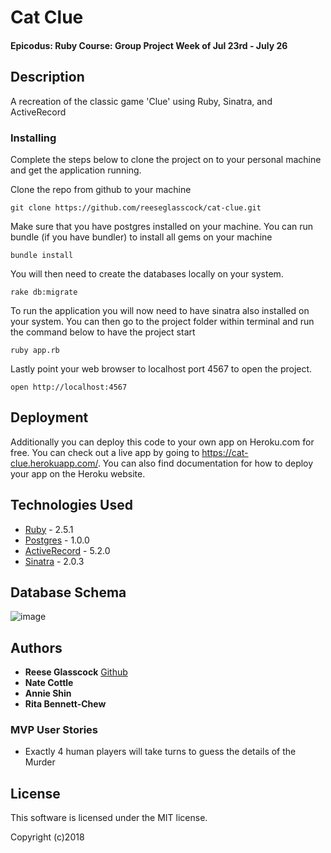 # Cat Clue

#### Epicodus: Ruby Course: Group Project Week of Jul 23rd - July 26

## Description
A recreation of the classic game 'Clue' using Ruby, Sinatra, and ActiveRecord

### Installing

Complete the steps below to clone the project on to your personal machine and get the application running.

Clone the repo from github to your machine

```
git clone https://github.com/reeseglasscock/cat-clue.git
```

Make sure that you have postgres installed on your machine. You can run bundle (if you have bundler) to install all gems on your machine

```
bundle install
```

You will then need to create the databases locally on your system.

```
rake db:migrate
```

To run the application you will now need to have sinatra also installed on your system. You can then go to the project folder within terminal and run the command below to have the project start

```
ruby app.rb
```

Lastly point your web browser to localhost port 4567 to open the project.

```
open http://localhost:4567
```

## Deployment

Additionally you can deploy this code to your own app on Heroku.com for free. You can check out a live app by going to https://cat-clue.herokuapp.com/. You can also find documentation for how to deploy your app on the Heroku website.

## Technologies Used

* [Ruby](https://www.ruby-lang.org/en/news/2018/03/28/ruby-2-5-1-released/) - 2.5.1
* [Postgres](https://www.postgresql.org/) - 1.0.0
* [ActiveRecord](http://guides.rubyonrails.org/active_record_basics.html) - 5.2.0
* [Sinatra](http://sinatrarb.com/) - 2.0.3

## Database Schema
![image](https://user-images.githubusercontent.com/11031915/43095872-170dddaa-8e6c-11e8-946c-105e3b1ad153.png)

## Authors

* **Reese Glasscock** [Github](https://github.com/reeseglasscock)
* **Nate Cottle**
* **Annie Shin**
* **Rita Bennett-Chew**

### MVP User Stories
* Exactly 4 human players will take turns to guess the details of the Murder

## License

This software is licensed under the MIT license.

Copyright (c)2018
